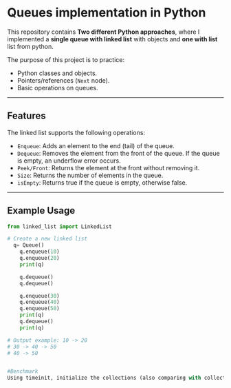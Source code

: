 # Queues implementation in Python  

This repository contains  **Two different Python approaches**, where I implemented a **single queue with linked list** with objects and **one with list** list from python.  

The purpose of this project is to practice:  
- Python classes and objects.  
- Pointers/references (`Next` node).  
- Basic operations on queues.  

---

## Features  
The linked list supports the following operations:  
- `Enqueue`: Adds an element to the end (tail) of the queue.
- `Dequeue`: Removes the element from the front of the queue. If the queue is empty, an underflow error occurs.
- `Peek/Front`: Returns the element at the front without removing it.
- `Size`: Returns the number of elements in the queue.
- `isEmpty`: Returns true if the queue is empty, otherwise false. 

---

## Example Usage  
```python
from linked_list import LinkedList

# Create a new linked list
  q= Queue()
    q.enqueue(10)
    q.enqueue(20)
    print(q)

    q.dequeue()
    q.dequeue()

    q.enqueue(30)
    q.enqueue(40)
    q.enqueue(50)
    print(q)
    q.dequeue()
    print(q)

# Output example: 10 -> 20
# 30 -> 40 -> 50
# 40 -> 50


#Benchmark
Using timeinit, initialize the collections (also comparing with collections from python library) to meaure up time.
